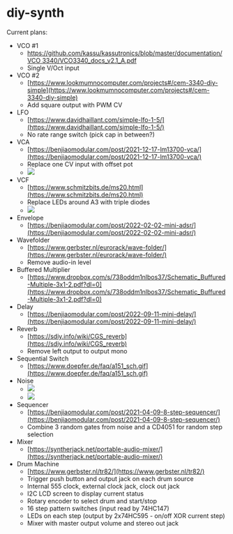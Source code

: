 # diy-synth

Current plans:

- VCO #1
  - [https://github.com/kassu/kassutronics/blob/master/documentation/VCO 3340/VCO3340_docs_v2.1_A.pdf](<https://github.com/kassu/kassutronics/blob/master/documentation/VCO 3340/VCO3340_docs_v2.1_A.pdf>)
  - Single V/Oct input
- VCO #2
  - [https://www.lookmumnocomputer.com/projects#/cem-3340-diy-simple](https://www.lookmumnocomputer.com/projects#/cem-3340-diy-simple)
  - Add square output with PWM CV
- LFO
  - [https://www.davidhaillant.com/simple-lfo-1-5/](https://www.davidhaillant.com/simple-lfo-1-5/)
  - No rate range switch (pick cap in between?)
- VCA
  - [https://benjiaomodular.com/post/2021-12-17-lm13700-vca/](https://benjiaomodular.com/post/2021-12-17-lm13700-vca/)
  - Replace one CV input with offset pot
  - ![](https://i.ibb.co/BCCPWVw/vca-offset.png)
- VCF
  - [https://www.schmitzbits.de/ms20.html](https://www.schmitzbits.de/ms20.html)
  - Replace LEDs around A3 with triple diodes
  - ![](https://i.ibb.co/wNV5pfZ/vcf-diodes.png)
- Envelope
  - [https://benjiaomodular.com/post/2022-02-02-mini-adsr/](https://benjiaomodular.com/post/2022-02-02-mini-adsr/)
- Wavefolder
  - [https://www.gerbster.nl/eurorack/wave-folder/](https://www.gerbster.nl/eurorack/wave-folder/)
  - Remove audio-in level
- Buffered Multiplier
  - [https://www.dropbox.com/s/738oddm1nlbos37/Schematic_Buffured-Multiple-3x1-2.pdf?dl=0](https://www.dropbox.com/s/738oddm1nlbos37/Schematic_Buffured-Multiple-3x1-2.pdf?dl=0)
- Delay
  - [https://benjiaomodular.com/post/2022-09-11-mini-delay/](https://benjiaomodular.com/post/2022-09-11-mini-delay/)
- Reverb
  - [https://sdiy.info/wiki/CGS_reverb](https://sdiy.info/wiki/CGS_reverb)
  - Remove left output to output mono
- Sequential Switch
  - [https://www.doepfer.de/faq/a151_sch.gif](https://www.doepfer.de/faq/a151_sch.gif)
- Noise
  - ![](https://i.ibb.co/TmdFMkD/noise-filter.jpg)
  - ![](https://i.ibb.co/5ByjQMj/noise-gate.jpg)
- Sequencer
  - [https://benjiaomodular.com/post/2021-04-09-8-step-sequencer/](https://benjiaomodular.com/post/2021-04-09-8-step-sequencer/)
  - Combine 3 random gates from noise and a CD4051 for random step selection
- Mixer
  - [https://syntherjack.net/portable-audio-mixer/](https://syntherjack.net/portable-audio-mixer/)
- Drum Machine
  - [https://www.gerbster.nl/tr82/](https://www.gerbster.nl/tr82/)
  - Trigger push button and output jack on each drum source
  - Internal 555 clock, external clock jack, clock out jack
  - I2C LCD screen to display current status
  - Rotary encoder to select drum and start/stop
  - 16 step pattern switches (input read by 74HC147)
  - LEDs on each step (output by 2x74HC595 - on/off XOR current step)
  - Mixer with master output volume and stereo out jack
